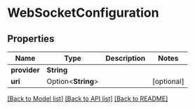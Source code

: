 # WebSocketConfiguration

## Properties

Name | Type | Description | Notes
------------ | ------------- | ------------- | -------------
**provider** | **String** |  | 
**uri** | Option<**String**> |  | [optional]

[[Back to Model list]](../README.md#documentation-for-models) [[Back to API list]](../README.md#documentation-for-api-endpoints) [[Back to README]](../README.md)



